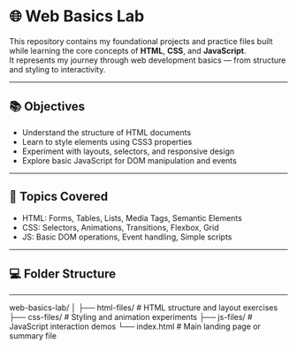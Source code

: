 # 🌐 Web Basics Lab

This repository contains my foundational projects and practice files built while learning the core concepts of **HTML**, **CSS**, and **JavaScript**.  
It represents my journey through web development basics — from structure and styling to interactivity.

---

## 📚 Objectives
- Understand the structure of HTML documents  
- Learn to style elements using CSS3 properties  
- Experiment with layouts, selectors, and responsive design  
- Explore basic JavaScript for DOM manipulation and events  

---

## 🧠 Topics Covered
- HTML: Forms, Tables, Lists, Media Tags, Semantic Elements  
- CSS: Selectors, Animations, Transitions, Flexbox, Grid  
- JS: Basic DOM operations, Event handling, Simple scripts  

---

## 💻 Folder Structure

---
web-basics-lab/
│
├── html-files/ # HTML structure and layout exercises
├── css-files/ # Styling and animation experiments
├── js-files/ # JavaScript interaction demos
└── index.html # Main landing page or summary file
